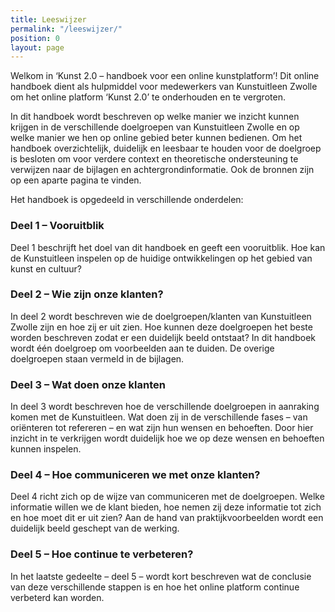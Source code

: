 ```yaml
---
title: Leeswijzer
permalink: "/leeswijzer/"
position: 0
layout: page
---
```


Welkom in ‘Kunst 2.0 – handboek voor een online kunstplatform’! Dit online handboek dient als hulpmiddel voor medewerkers van Kunstuitleen Zwolle om het online platform ‘Kunst 2.0’ te onderhouden en te vergroten. 

In dit handboek wordt beschreven op welke manier we inzicht kunnen krijgen in de verschillende doelgroepen van Kunstuitleen Zwolle en op welke manier we hen op online gebied beter kunnen bedienen. Om het handboek overzichtelijk, duidelijk en leesbaar te houden voor de doelgroep is besloten om voor verdere context en theoretische ondersteuning te verwijzen naar de bijlagen en achtergrondinformatie. Ook de bronnen zijn op een aparte pagina te vinden. 

Het handboek is opgedeeld in verschillende onderdelen: 

### Deel 1 – Vooruitblik
Deel 1 beschrijft het doel van dit handboek en geeft een vooruitblik. Hoe kan de Kunstuitleen inspelen op de huidige ontwikkelingen op het gebied van kunst en cultuur?

### Deel 2 – Wie zijn onze klanten? 
In deel 2 wordt beschreven wie de doelgroepen/klanten van Kunstuitleen Zwolle zijn en hoe zij er uit zien. Hoe kunnen deze doelgroepen het beste worden beschreven zodat er een duidelijk beeld ontstaat? In dit handboek wordt één doelgroep om voorbeelden aan te duiden. De overige doelgroepen staan vermeld in de bijlagen. 

### Deel 3 – Wat doen onze klanten
In deel 3 wordt beschreven hoe de verschillende doelgroepen in aanraking komen met de Kunstuitleen. Wat doen zij in de verschillende fases – van oriënteren tot refereren – en wat zijn hun wensen en behoeften. Door hier inzicht in te verkrijgen wordt duidelijk hoe we op deze wensen en behoeften kunnen inspelen.

### Deel 4 – Hoe communiceren we met onze klanten?
Deel 4 richt zich op de wijze van communiceren met de doelgroepen. Welke informatie willen we de klant bieden, hoe nemen zij deze informatie tot zich en hoe moet dit er uit zien? Aan de hand van praktijkvoorbeelden wordt een duidelijk beeld geschept van de werking.

### Deel 5 – Hoe continue te verbeteren?
In het laatste gedeelte – deel 5 – wordt kort beschreven wat de conclusie van deze verschillende stappen is en hoe het online platform continue verbeterd kan worden. 